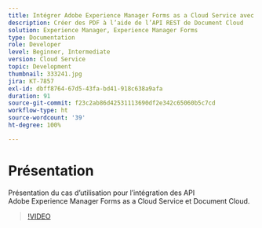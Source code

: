 ```yaml
---
title: Intégrer Adobe Experience Manager Forms as a Cloud Service avec Document Cloud
description: Créer des PDF à l’aide de l’API REST de Document Cloud
solution: Experience Manager, Experience Manager Forms
type: Documentation
role: Developer
level: Beginner, Intermediate
version: Cloud Service
topic: Development
thumbnail: 333241.jpg
jira: KT-7857
exl-id: dbff8764-67d5-43fa-bd41-918c638a9afa
duration: 91
source-git-commit: f23c2ab86d42531113690df2e342c65060b5c7cd
workflow-type: ht
source-wordcount: '39'
ht-degree: 100%

---
```


# Présentation

Présentation du cas d’utilisation pour l’intégration des API Adobe Experience Manager Forms as a Cloud Service et Document Cloud.

>[!VIDEO](https://video.tv.adobe.com/v/333241?quality=12&learn=on)
